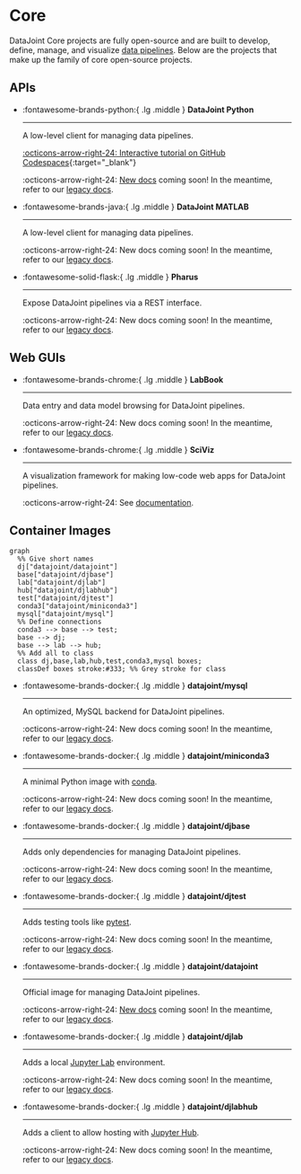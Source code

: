 # Core

DataJoint Core projects are fully open-source and are built to develop, define, manage,
and visualize [data pipelines](./getting-started/data-pipelines). Below are the projects that
make up the family of core open-source projects.

## APIs

<div class="grid cards" markdown>

-   :fontawesome-brands-python:{ .lg .middle } **DataJoint Python**

    ---

    A low-level client for managing data pipelines.

    [:octicons-arrow-right-24: Interactive tutorial on GitHub Codespaces](https://github.com/datajoint/datajoint-tutorials){:target="_blank"}

    :octicons-arrow-right-24: [New docs](./datajoint-python/) coming soon!  In the meantime, refer to our [legacy docs](https://docs.datajoint.org/python/).

-   :fontawesome-brands-java:{ .lg .middle } **DataJoint MATLAB**

    ---

    A low-level client for managing data pipelines.

    :octicons-arrow-right-24: New docs coming soon!  In the meantime, refer to our [legacy docs](https://docs.datajoint.org/matlab/).

-   :fontawesome-solid-flask:{ .lg .middle } **Pharus**

    ---

    Expose DataJoint pipelines via a REST interface.

    :octicons-arrow-right-24: New docs coming soon!  In the meantime, refer to our [legacy docs](./pharus/).

</div>

## Web GUIs

<div class="grid cards" markdown>

-   :fontawesome-brands-chrome:{ .lg .middle } **LabBook**

    ---

    Data entry and data model browsing for DataJoint pipelines.

    :octicons-arrow-right-24: New docs coming soon!  In the meantime, refer to our [legacy docs](./datajoint-labbook/).

-   :fontawesome-brands-chrome:{ .lg .middle } **SciViz**

    ---

    A visualization framework for making low-code web apps for DataJoint pipelines.

    :octicons-arrow-right-24: See [documentation](./sci-viz/).

</div>

## Container Images

``` mermaid
graph
  %% Give short names
  dj["datajoint/datajoint"]
  base["datajoint/djbase"]
  lab["datajoint/djlab"]
  hub["datajoint/djlabhub"]
  test["datajoint/djtest"]
  conda3["datajoint/miniconda3"]
  mysql["datajoint/mysql"]
  %% Define connections
  conda3 --> base --> test;
  base --> dj;
  base --> lab --> hub;
  %% Add all to class
  class dj,base,lab,hub,test,conda3,mysql boxes;
  classDef boxes stroke:#333; %% Grey stroke for class
```

<div class="grid cards" markdown>

-   :fontawesome-brands-docker:{ .lg .middle } **datajoint/mysql**

    ---

    An optimized, MySQL backend for DataJoint pipelines.

    :octicons-arrow-right-24: New docs coming soon! In the meantime, refer to our [legacy docs](https://github.com/datajoint/mysql-docker#mysql-for-datajoint).

-   :fontawesome-brands-docker:{ .lg .middle } **datajoint/miniconda3**

    ---

    A minimal Python image with [conda](https://docs.conda.io/en/latest/).

    :octicons-arrow-right-24: New docs coming soon!  In the meantime, refer to our [legacy docs](./miniconda3-docker/).

-   :fontawesome-brands-docker:{ .lg .middle } **datajoint/djbase**

    ---

    Adds only dependencies for managing DataJoint pipelines.

    :octicons-arrow-right-24: New docs coming soon!  In the meantime, refer to our [legacy docs](./djbase-docker/).

-   :fontawesome-brands-docker:{ .lg .middle } **datajoint/djtest**

    ---

    Adds testing tools like [pytest](https://docs.pytest.org/en/7.1.x/).

    :octicons-arrow-right-24: New docs coming soon!  In the meantime, refer to our [legacy docs](./djtest-docker/).

-   :fontawesome-brands-docker:{ .lg .middle } **datajoint/datajoint**

    ---

    Official image for managing DataJoint pipelines.

    :octicons-arrow-right-24: [New docs](./datajoint-python/) coming soon!  In the meantime, refer to our [legacy docs](https://docs.datajoint.org/python/).

-   :fontawesome-brands-docker:{ .lg .middle } **datajoint/djlab**

    ---

    Adds a local [Jupyter Lab](https://jupyterlab.readthedocs.io/en/stable/) environment.

    :octicons-arrow-right-24: New docs coming soon!  In the meantime, refer to our [legacy docs](./djlab-docker/).

-   :fontawesome-brands-docker:{ .lg .middle } **datajoint/djlabhub**

    ---

    Adds a client to allow hosting with [Jupyter Hub](https://jupyter.org/hub).

    :octicons-arrow-right-24: New docs coming soon!  In the meantime, refer to our [legacy docs](./djlabhub-docker/).

</div>
